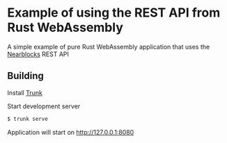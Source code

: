 # Example of using the REST API from Rust WebAssembly

A simple example of pure Rust WebAssembly application that uses the [Nearblocks](https://nearblocks.io) REST API

## Building

Install [Trunk](https://trunkrs.dev/)

Start development server
```bash
$ trunk serve
```

Application will start on http://127.0.0.1:8080
